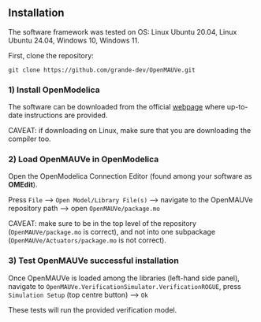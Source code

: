 ## Installation

The software framework was tested on OS: Linux Ubuntu 20.04, Linux Ubuntu 24.04, Windows 10, Windows 11.  
  
First, clone the repository:
```
git clone https://github.com/grande-dev/OpenMAUVe.git
```

  
### 1) Install OpenModelica

The software can be downloaded from the official [webpage](https://openmodelica.org/) where up-to-date instructions are provided. 
  
CAVEAT: if downloading on Linux, make sure that you are downloading the compiler too.   
 


### 2) Load OpenMAUVe in OpenModelica

Open the OpenModelica Connection Editor (found among your software as **OMEdit**).  
  
Press `File` --> `Open Model/Library File(s)` --> navigate to the OpenMAUVe repository path --> open `OpenMAUVe/package.mo`
  
CAVEAT: make sure to be in the top level of the repository (`OpenMAUVe/package.mo` is correct), and not into one subpackage (`OpenMAUVe/Actuators/package.mo` is not correct).
  


### 3) Test OpenMAUVe successful installation
Once OpenMAUVe is loaded among the libraries (left-hand side panel), navigate to `OpenMAUVe.VerificationSimulator.VerificationROGUE`, press `Simulation Setup` (top centre button) --> `Ok` 
  
These tests will run the provided verification model.     



